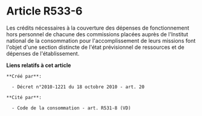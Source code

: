 # Article R533-6

Les crédits nécessaires à la couverture des dépenses de fonctionnement hors personnel de chacune des commissions placées
auprès de l'Institut national de la consommation pour l'accomplissement de leurs missions font l'objet d'une section
distincte de l'état prévisionnel de ressources et de dépenses de l'établissement.

**Liens relatifs à cet article**

	**Créé par**:

	  - Décret n°2010-1221 du 18 octobre 2010 - art. 20

	**Cité par**:

	  - Code de la consommation - art. R531-8 (VD)
